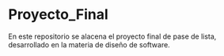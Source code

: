 # Proyecto_Final
En este repositorio se alacena el proyecto final de pase de lista, desarrollado en la materia de diseño de software.
